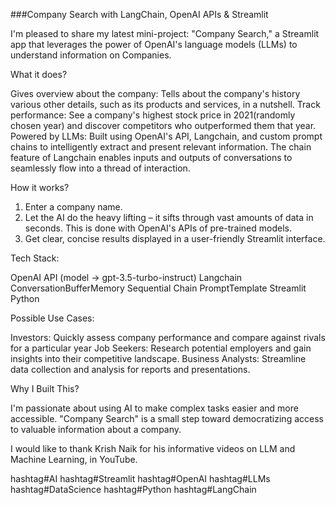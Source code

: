 ###Company Search with LangChain, OpenAI APIs & Streamlit

I'm pleased to share my latest mini-project: "Company Search," a Streamlit app that leverages the power of OpenAI's language models (LLMs) to understand information on Companies.

What it does?

Gives overview about the company: Tells about the company's history various other details, such as its products and services, in a nutshell.
Track performance: See a company's highest stock price in 2021(randomly chosen year) and discover competitors who outperformed them that year.
Powered by LLMs: Built using OpenAI's API, Langchain, and custom prompt chains to intelligently extract and present relevant information. The chain feature of Langchain enables inputs and outputs of conversations to seamlessly flow into a thread of interaction.

How it works?

1. Enter a company name.
2. Let the AI do the heavy lifting – it sifts through vast amounts of data in seconds. This is done with OpenAI's APIs of pre-trained models.
3. Get clear, concise results displayed in a user-friendly Streamlit interface.

Tech Stack:

OpenAI API (model -> gpt-3.5-turbo-instruct)
Langchain
ConversationBufferMemory
Sequential Chain
PromptTemplate
Streamlit
Python

Possible Use Cases:

Investors: Quickly assess company performance and compare against rivals for a particular year
Job Seekers: Research potential employers and gain insights into their competitive landscape.
Business Analysts: Streamline data collection and analysis for reports and presentations.

Why I Built This?

I'm passionate about using AI to make complex tasks easier and more accessible. "Company Search" is a small step toward democratizing access to valuable information about a company.

I would like to thank Krish Naik for his informative videos on LLM and Machine Learning, in YouTube. 

hashtag#AI hashtag#Streamlit hashtag#OpenAI hashtag#LLMs hashtag#DataScience hashtag#Python hashtag#LangChain

